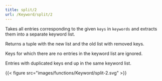 ```yaml
---
title: split/2
url: /Keyword/split/2
---
```



Takes all entries corresponding to the given `keys` in `keywords` and extracts them into a separate keyword list.

Returns a tuple with the new list and the old list with removed keys.

Keys for which there are no entries in the keyword list are ignored.

Entries with duplicated keys end up in the same keyword list.

{{< figure src="images/functions/Keyword/split-2.svg" >}}
